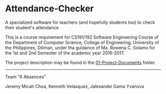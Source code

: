 # Attendance-Checker
A specialized software for teachers (and hopefully students too) to check their student's attendance

This is a course requirement for CS191/192 Software Engineering Course of the Department of Computer Science, College of Engineering, University of the Philippines, Diliman, under tha guidance of Ma. Rowena C. Solamo for the 1st and 2nd Semester of the academic year 2016-2017.

The project description may be found in the [01-Project-Documents](https://github.com/CrowCakes/Attendance-Checker/tree/master/01-Project-Documents) folder.

------------------------------------------------

Team "6 Absences"

Jeremy Micah Choa,
Kenneth Velasquez,
Jalexandei Gama Yvanova
